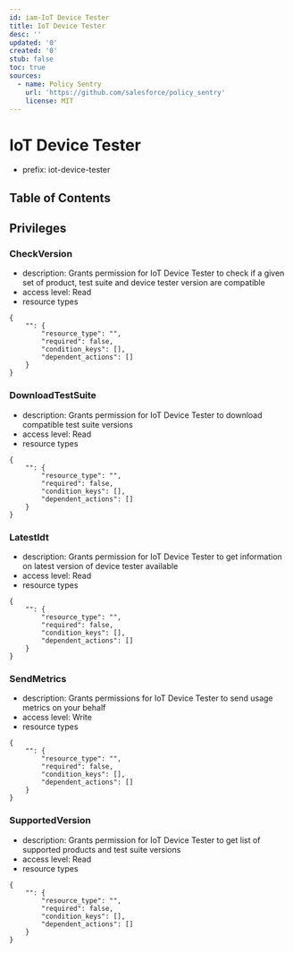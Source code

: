 ```yaml
---
id: iam-IoT Device Tester
title: IoT Device Tester
desc: ''
updated: '0'
created: '0'
stub: false
toc: true
sources:
  - name: Policy Sentry
    url: 'https://github.com/salesforce/policy_sentry'
    license: MIT
---
```

# IoT Device Tester
- prefix: iot-device-tester

## Table of Contents

## Privileges
### CheckVersion
- description: Grants permission for IoT Device Tester to check if a given set of product, test suite and device tester version are compatible
- access level: Read
- resource types
```
{
    "": {
        "resource_type": "",
        "required": false,
        "condition_keys": [],
        "dependent_actions": []
    }
}
```
### DownloadTestSuite
- description: Grants permission for IoT Device Tester to download compatible test suite versions
- access level: Read
- resource types
```
{
    "": {
        "resource_type": "",
        "required": false,
        "condition_keys": [],
        "dependent_actions": []
    }
}
```
### LatestIdt
- description: Grants permission for IoT Device Tester to get information on latest version of device tester available
- access level: Read
- resource types
```
{
    "": {
        "resource_type": "",
        "required": false,
        "condition_keys": [],
        "dependent_actions": []
    }
}
```
### SendMetrics
- description: Grants permissions for IoT Device Tester to send usage metrics on your behalf
- access level: Write
- resource types
```
{
    "": {
        "resource_type": "",
        "required": false,
        "condition_keys": [],
        "dependent_actions": []
    }
}
```
### SupportedVersion
- description: Grants permission for IoT Device Tester to get list of supported products and test suite versions
- access level: Read
- resource types
```
{
    "": {
        "resource_type": "",
        "required": false,
        "condition_keys": [],
        "dependent_actions": []
    }
}
```
